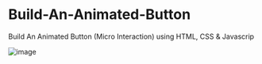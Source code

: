 # Build-An-Animated-Button
Build An Animated Button (Micro Interaction) using HTML, CSS &amp; Javascrip


![image](https://user-images.githubusercontent.com/42778671/165780808-c79a943f-ba69-4086-9e47-48c0f558bbe2.png)
